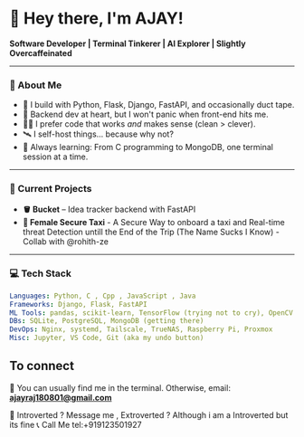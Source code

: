 # 👋 Hey there, I'm AJAY!

**Software Developer | Terminal Tinkerer | AI Explorer | Slightly Overcaffeinated**

---

### 🧠 About Me

- 🔧 I build with Python, Flask, Django, FastAPI, and occasionally duct tape.
- 🧰 Backend dev at heart, but I won't panic when front-end hits me.
- 🧑‍💻 I prefer code that works *and* makes sense (clean > clever).
- 🛰 I self-host things... because why not?
- 🧪 Always learning: From C programming to MongoDB, one terminal session at a time.

---

### 🚀 Current Projects

- **🪣 Bucket** – Idea tracker backend with FastAPI
- **🚕  Female Secure Taxi** - A Secure Way to onboard a taxi and Real-time threat Detection untill the End of the Trip (The Name Sucks I Know) - Collab with @rohith-ze
---

### 💻 Tech Stack

```yaml
Languages: Python, C , Cpp , JavaScript , Java
Frameworks: Django, Flask, FastAPI
ML Tools: pandas, scikit-learn, TensorFlow (trying not to cry), OpenCV
DBs: SQLite, PostgreSQL, MongoDB (getting there)
DevOps: Nginx, systemd, Tailscale, TrueNAS, Raspberry Pi, Proxmox
Misc: Jupyter, VS Code, Git (aka my undo button)
```

## To connect
📧 You can usually find me in the terminal. Otherwise, email: **ajayraj180801@gmail.com**

📱 Introverted ? Message me , Extroverted ? Although i am a Introverted but its fine 📞 Call Me tel:+919123501927

